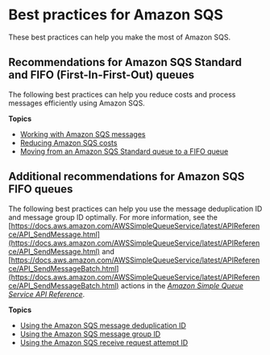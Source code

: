 # Best practices for Amazon SQS<a name="sqs-best-practices"></a>

These best practices can help you make the most of Amazon SQS\.

## Recommendations for Amazon SQS Standard and FIFO \(First\-In\-First\-Out\) queues<a name="sqs-standard-fifo-queue-best-practices"></a>

The following best practices can help you reduce costs and process messages efficiently using Amazon SQS\.

**Topics**
+ [Working with Amazon SQS messages](working-with-messages.md)
+ [Reducing Amazon SQS costs](reducing-costs.md)
+ [Moving from an Amazon SQS Standard queue to a FIFO queue](moving-from-high-throughout-queue-to-FIFO-queue.md)

## Additional recommendations for Amazon SQS FIFO queues<a name="sqs-additional-fifo-queue-recommendations"></a>

The following best practices can help you use the message deduplication ID and message group ID optimally\. For more information, see the [https://docs.aws.amazon.com/AWSSimpleQueueService/latest/APIReference/API_SendMessage.html](https://docs.aws.amazon.com/AWSSimpleQueueService/latest/APIReference/API_SendMessage.html) and [https://docs.aws.amazon.com/AWSSimpleQueueService/latest/APIReference/API_SendMessageBatch.html](https://docs.aws.amazon.com/AWSSimpleQueueService/latest/APIReference/API_SendMessageBatch.html) actions in the *[Amazon Simple Queue Service API Reference](https://docs.aws.amazon.com/AWSSimpleQueueService/latest/APIReference/)*\.

**Topics**
+ [Using the Amazon SQS message deduplication ID](using-messagededuplicationid-property.md)
+ [Using the Amazon SQS message group ID](using-messagegroupid-property.md)
+ [Using the Amazon SQS receive request attempt ID](using-receiverequestattemptid-request-parameter.md)